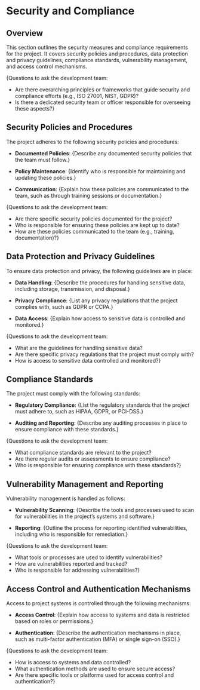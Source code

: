 # Security and Compliance

## Overview

This section outlines the security measures and compliance requirements for the project. It covers security policies and procedures, data protection and privacy guidelines, compliance standards, vulnerability management, and access control mechanisms.

{Questions to ask the development team:
- Are there overarching principles or frameworks that guide security and compliance efforts (e.g., ISO 27001, NIST, GDPR)?
- Is there a dedicated security team or officer responsible for overseeing these aspects?}

## Security Policies and Procedures

The project adheres to the following security policies and procedures:

- **Documented Policies**: {Describe any documented security policies that the team must follow.}
  
- **Policy Maintenance**: {Identify who is responsible for maintaining and updating these policies.}
  
- **Communication**: {Explain how these policies are communicated to the team, such as through training sessions or documentation.}

{Questions to ask the development team:
- Are there specific security policies documented for the project?
- Who is responsible for ensuring these policies are kept up to date?
- How are these policies communicated to the team (e.g., training, documentation)?}

## Data Protection and Privacy Guidelines

To ensure data protection and privacy, the following guidelines are in place:

- **Data Handling**: {Describe the procedures for handling sensitive data, including storage, transmission, and disposal.}
  
- **Privacy Compliance**: {List any privacy regulations that the project complies with, such as GDPR or CCPA.}
  
- **Data Access**: {Explain how access to sensitive data is controlled and monitored.}

{Questions to ask the development team:
- What are the guidelines for handling sensitive data?
- Are there specific privacy regulations that the project must comply with?
- How is access to sensitive data controlled and monitored?}

## Compliance Standards

The project must comply with the following standards:

- **Regulatory Compliance**: {List the regulatory standards that the project must adhere to, such as HIPAA, GDPR, or PCI-DSS.}
  
- **Auditing and Reporting**: {Describe any auditing processes in place to ensure compliance with these standards.}

{Questions to ask the development team:
- What compliance standards are relevant to the project?
- Are there regular audits or assessments to ensure compliance?
- Who is responsible for ensuring compliance with these standards?}

## Vulnerability Management and Reporting

Vulnerability management is handled as follows:

- **Vulnerability Scanning**: {Describe the tools and processes used to scan for vulnerabilities in the project’s systems and software.}
  
- **Reporting**: {Outline the process for reporting identified vulnerabilities, including who is responsible for remediation.}

{Questions to ask the development team:
- What tools or processes are used to identify vulnerabilities?
- How are vulnerabilities reported and tracked?
- Who is responsible for addressing vulnerabilities?}

## Access Control and Authentication Mechanisms

Access to project systems is controlled through the following mechanisms:

- **Access Control**: {Explain how access to systems and data is restricted based on roles or permissions.}
  
- **Authentication**: {Describe the authentication mechanisms in place, such as multi-factor authentication (MFA) or single sign-on (SSO).}

{Questions to ask the development team:
- How is access to systems and data controlled?
- What authentication methods are used to ensure secure access?
- Are there specific tools or platforms used for access control and authentication?}
